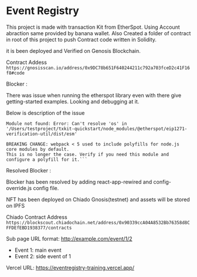 # Event Registry

This project is made with transaction Kit from EtherSpot. Using Account abraction same provided by banana wallet. Also Created a folder of contract in root of this project to push Contract code written in Solidity.

it is been deployed and Verified on Genosis Blockchain.

Contract Addess
`https://gnosisscan.io/address/0x9DC78b651F640244211c792a703fceD2c41F16f8#code`

Blocker :

There was issue when running the etherspot library even with there give getting-started examples. Looking and debugging at it.

Below is description of the issue

````ERROR in ./node_modules/@etherspot/eip1271-verification-util/dist/esm/index.js 3:0-19
Module not found: Error: Can't resolve 'os' in '/Users/testproject/txkit-quickstart/node_modules/@etherspot/eip1271-verification-util/dist/esm'

BREAKING CHANGE: webpack < 5 used to include polyfills for node.js core modules by default.
This is no longer the case. Verify if you need this module and configure a polyfill for it.```
````


Resolved Blocker :

Blocker has been resolved by adding react-app-rewired and config-override.js config file.

NFT has been deployed on Chiado Gnosis(testnet) and assets will be stored on IPFS

Chiado Contract Address
`https://blockscout.chiadochain.net/address/0x90339ccA04A8532Bb76358d8CFFDEfEBD1938377/contracts`

Sub page URL format: http://example.com/event/1/2

- Event 1: main event
- Event 2: side event of 1

Vercel URL: https://eventregistry-training.vercel.app/
